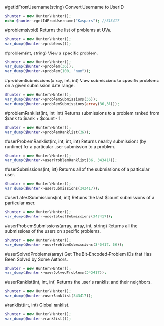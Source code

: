 #getIdFromUsername(string)
Convert Username to UserID
```PHP
$hunter = new Hunter\Hunter();
echo $hunter->getIdFromUsername("Kaspars"); //343417
```
#problems(void)
Returns the list of problems at UVa.
```PHP
$hunter = new Hunter\Hunter();
var_dump($hunter->problems());
```
#problem(int, string)
View a specific problem.
```PHP
$hunter = new Hunter\Hunter();
var_dump($hunter->problem(36));
var_dump($hunter->problem(100, "num"));
```
#problemSubmissions(array, int, int)
View submissions to specific problems on a given submission date range.
```PHP
$hunter = new Hunter\Hunter();
var_dump($hunter->problemSubmissions(36));
var_dump($hunter->problemSubmissions(array(36,37)));
```
#problemRanklist(int, int, int)
Returns submissions to a problem ranked from $rank to $rank + $count - 1.
```PHP
$hunter = new Hunter\Hunter();
var_dump($hunter->problemRanklist(36));
```
#userProblemRanklist(int, int, int, int)
Returns nearby submissions (by runtime) for a particular user submission to a problem.
```PHP
$hunter = new Hunter\Hunter();
var_dump($hunter->userProblemRanklist(36, 343417));
```
#userSubmissions(int, int)
Returns all of the submissions of a particular user.
```PHP
$hunter = new Hunter\Hunter();
var_dump($hunter->userSubmissions(343417));
```
#userLatestSubmissions(int, int)
Returns the last $count submissions of a particular user.
```PHP
$hunter = new Hunter\Hunter();
var_dump($hunter->userLatestSubmissions(343417));
```
#userProblemSubmissions(array, array, int, string)
Returns all the submissions of the users on specific problems.
```PHP
$hunter = new Hunter\Hunter();
var_dump($hunter->userProblemSubmissions(343417, 36));
```
#userSolvedProblems(array)
Get The Bit-Encoded-Problem IDs that Has Been Solved by Some Authors.
```PHP
$hunter = new Hunter\Hunter();
var_dump($hunter->userSolvedProblems(343417));
```
#userRanklist(int, int, int)
Returns the user's ranklist and their neighbors.
```PHP
$hunter = new Hunter\Hunter();
var_dump($hunter->userRanklist(343417));
```
#ranklist(int, int)
Global ranklist.
```PHP
$hunter = new Hunter\Hunter();
var_dump($hunter->ranklist());
```
